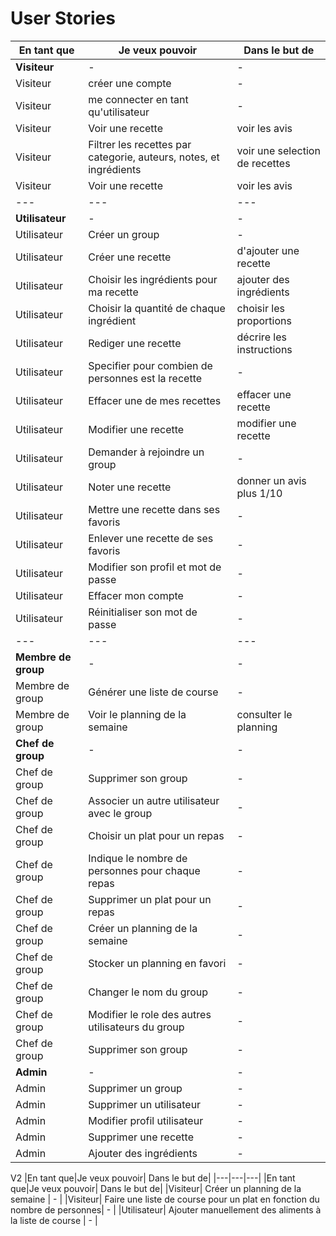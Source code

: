 # User Stories

|En tant que|Je veux pouvoir| Dans le but de|
|---|---|---|
|**Visiteur**| - | - |
|Visiteur| créer une compte | - |
|Visiteur| me connecter en tant qu'utilisateur | - |
|Visiteur| Voir une recette | voir les avis |
|Visiteur| Filtrer les recettes par categorie, auteurs, notes, et ingrédients | voir une selection de recettes |
|Visiteur| Voir une recette | voir les avis |
|---|---|---|
|**Utilisateur**| - | - |
|Utilisateur| Créer un group | - |
|Utilisateur| Créer une recette | d'ajouter une recette|
|Utilisateur| Choisir les ingrédients pour ma recette  | ajouter des ingrédients|
|Utilisateur| Choisir la quantité de chaque ingrédient  | choisir les proportions|
|Utilisateur| Rediger une recette  | décrire les instructions|
|Utilisateur| Specifier pour combien de personnes est la recette  | -|
|Utilisateur| Effacer une de mes recettes | effacer une recette|
|Utilisateur| Modifier une recette | modifier une recette|
|Utilisateur| Demander à rejoindre un group | - |
|Utilisateur| Noter une recette | donner un avis plus 1/10 |
|Utilisateur| Mettre une recette dans ses favoris | - |
|Utilisateur| Enlever une recette de ses favoris | - |
|Utilisateur| Modifier son profil et mot de passe | - |
|Utilisateur| Effacer mon compte | - |
|Utilisateur| Réinitialiser son mot de passe | - |
|---|---|---|
|**Membre de group**| - | - |
|Membre de group| Générer une liste de course | - |
|Membre de group| Voir le planning de la semaine| consulter le planning |
|**Chef de group**| - | - |
|Chef de group| Supprimer son group | - |
|Chef de group| Associer un autre utilisateur avec le group | - |
|Chef de group| Choisir un plat pour un repas | - |
|Chef de group| Indique le nombre de personnes pour chaque repas | - |
|Chef de group| Supprimer un plat pour un repas | - |
|Chef de group| Créer un planning de la semaine | - |
|Chef de group| Stocker un planning en favori | - |
|Chef de group| Changer le nom du group | - |
|Chef de group| Modifier le role des autres utilisateurs du group | - |
|Chef de group| Supprimer son group | - |
|**Admin**| - | - |
|Admin| Supprimer un group | - |
|Admin| Supprimer un utilisateur | - |
|Admin| Modifier profil  utilisateur | - |
|Admin| Supprimer une recette | - |
|Admin| Ajouter des ingrédients | - |







V2
|En tant que|Je veux pouvoir| Dans le but de|
|---|---|---|
|En tant que|Je veux pouvoir| Dans le but de|
|Visiteur| Créer un planning de la semaine | - |
|Visiteur|  Faire une liste de course pour un plat en fonction du nombre de personnes| - |
|Utilisateur| Ajouter manuellement des aliments à la liste de course | - |
